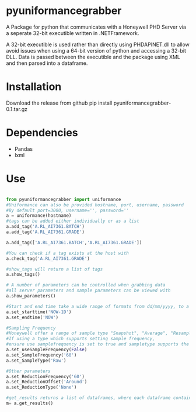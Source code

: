 # pyuniformancegrabber
A Package for python that communicates with a Honeywell PHD Server via a seperate 32-bit executible written in .NETFramework.

A 32-bit executible is used rather than directly using PHDAPINET.dll to allow avoid issues when using a 64-bit version of python and accessing a 32-bit DLL.
Data is passed between the executible and the package using XML and then parsed into a dataframe.

# Installation

Download the release from github
pip install pyuniformancegrabber-0.1.tar.gz

# Dependencies

* Pandas
* lxml
# Use

``` python

from pyuniformancegrabber import uniformance
#Uniformance can also be provided hostname, port, username, password
#By default port=3000, username='', password=''
a = uniformance(hostname)
#tags can be added either individually or as a list
a.add_tag('A.RL_AI7361.BATCH')
a.add_tag('A.RL_AI7361.GRADE')

a.add_tag(['A.RL_AI7361.BATCH','A.RL_AI7361.GRADE'])

#You can check if a tag exists at the host with 
a.check_tag('A.RL_AI7361.GRADE')

#show_tags will return a list of tags
a.show_tags()

# A number of parameters can be controlled when grabbing data
#all server parameters and sample parameters can be viewed with
a.show_parameters()

#Start and end time take a wide range of formats from dd/mm/yyyy, to a string with format NOW-1D
a.set_starttime('NOW-1D')
a.set_endtime('NOW')

#Sampling Frequency
#Honeywell offer a range of sample type "Snapshot", "Average", "Resampled", "Raw", "InterpolatedRaw".
#If using a type which supports setting sample frequency,
#ensure use samplefrequency is set to true and sampletype supports the action
a.set_useSampleFrequency(False)
a.set_SampleFrequency('60')
a.set_SampleType('Raw')

#Other parameters
a.set_ReductionFrequency('60')
a.set_ReductionOffset('Around')
a.set_ReductionType('None')

#get_results returns a list of dataframes, where each dataframe contains the results for one tag
m= a.get_results()
```
